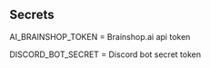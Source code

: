 ## Secrets


AI_BRAINSHOP_TOKEN = Brainshop.ai api token

DISCORD_BOT_SECRET = Discord bot secret token